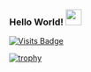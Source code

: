   ### Hello World!  <img src="https://github.com/brutewooorse/brutewooorse/blob/master/assets/Hi.gif" width="29px">
  [![Visits Badge](https://badges.pufler.dev/visits/brutewooorse/brutewooorse)](https://badges.pufler.dev/visits/brutewooorse/brutewooorse)

[![trophy](https://github-profile-trophy.vercel.app/?username=brutewooorse)](https://github.com/brutewooorse/github-profile-trophy)
  
